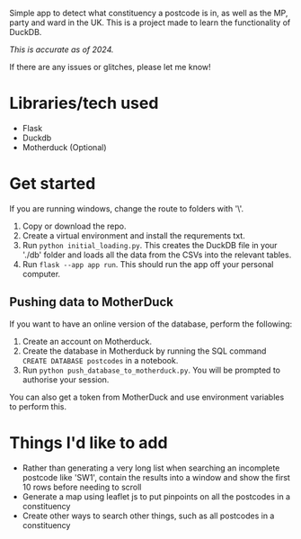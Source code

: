 Simple app to detect what constituency a postcode is in, as well as the MP, party and ward in the UK. This is a project made to learn the functionality of DuckDB.

*This is accurate as of 2024.* 

If there are any issues or glitches, please let me know!

# Libraries/tech used
- Flask
- Duckdb
- Motherduck (Optional)

# Get started
If you are running windows, change the route to folders with '\\'.
1. Copy or download the repo.
2. Create a virtual environment and install the requrements txt.
3. Run ```python initial_loading.py```. This creates the DuckDB file in your './db' folder and loads all the data from the CSVs into the relevant tables. 
4. Run ```flask --app app run```. This should run the app off your personal computer.

## Pushing data to MotherDuck
If you want to have an online version of the database, perform the following: 
1. Create an account on Motherduck.
2. Create the database in Motherduck by running the SQL command ```CREATE DATABASE postcodes``` in a notebook.
3. Run ```python push_database_to_motherduck.py```. You will be prompted to authorise your session. 

You can also get a token from MotherDuck and use environment variables to perform this. 

# Things I'd like to add
- Rather than generating a very long list when searching an incomplete postcode like 'SW1', contain the results into a window and show the first 10 rows before needing to scroll
- Generate a map using leaflet js to put pinpoints on all the postcodes in a constituency
- Create other ways to search other things, such as all postcodes in a constituency
